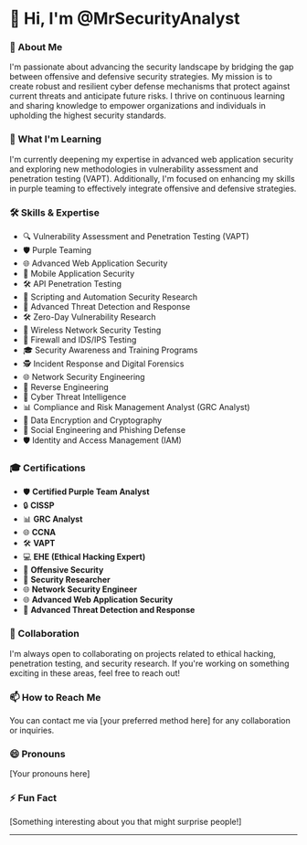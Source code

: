 <!---
MrSecurityAnalyst/MrSecurityAnalyst is a ✨ special ✨ repository because its `README.md` (this file) appears on your GitHub profile.
You can click the Preview link to take a look at your changes.
--->

# 👋 Hi, I'm @MrSecurityAnalyst

### 👀 About Me
I'm passionate about advancing the security landscape by bridging the gap between offensive and defensive security strategies. My mission is to create robust and resilient cyber defense mechanisms that protect against current threats and anticipate future risks. I thrive on continuous learning and sharing knowledge to empower organizations and individuals in upholding the highest security standards.

### 🌱 What I'm Learning
I'm currently deepening my expertise in advanced web application security and exploring new methodologies in vulnerability assessment and penetration testing (VAPT). Additionally, I'm focused on enhancing my skills in purple teaming to effectively integrate offensive and defensive strategies.

### 🛠️ Skills & Expertise
- 🔍 Vulnerability Assessment and Penetration Testing (VAPT)
- 🛡️ Purple Teaming
- 🌐 Advanced Web Application Security
- 📱 Mobile Application Security
- 🛠️ API Penetration Testing
- 🤖 Scripting and Automation Security Research
- 🚨 Advanced Threat Detection and Response
- 🛠️ Zero-Day Vulnerability Research
- 📡 Wireless Network Security Testing
- 🧱 Firewall and IDS/IPS Testing
- 🎓 Security Awareness and Training Programs
- 🕵️ Incident Response and Digital Forensics
- 🌐 Network Security Engineering
- 🔬 Reverse Engineering
- 🧠 Cyber Threat Intelligence
- 📊 Compliance and Risk Management Analyst (GRC Analyst)
- 🔐 Data Encryption and Cryptography
- 🎣 Social Engineering and Phishing Defense
- 🛡️ Identity and Access Management (IAM)

### 🎓 Certifications
- 🛡️ **Certified Purple Team Analyst**
- 🔒 **CISSP**
- 📊 **GRC Analyst**
- 🌐 **CCNA**
- 🛠️ **VAPT**
- 💻 **EHE (Ethical Hacking Expert)**
- 🎯 **Offensive Security**
- 🔬 **Security Researcher**
- 🌐 **Network Security Engineer**
- 🌐 **Advanced Web Application Security**
- 🚨 **Advanced Threat Detection and Response**

### 💞️ Collaboration
I'm always open to collaborating on projects related to ethical hacking, penetration testing, and security research. If you're working on something exciting in these areas, feel free to reach out!

### 📫 How to Reach Me
You can contact me via [your preferred method here] for any collaboration or inquiries.

### 😄 Pronouns
[Your pronouns here]

### ⚡ Fun Fact
[Something interesting about you that might surprise people!]

---


